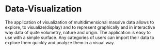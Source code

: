 # Data-Visualization

The application of visualization of multidimensional massive data  allows to explore, to visualize(display) and to represent graphically and in interactive way data of quite volumetry, nature and origin.
The application is easy to use with a simple surface. Any categories of users can import their
data to explore them quickly and analyze them in a visual way.
